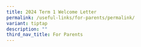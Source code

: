 ```yaml
---
title: 2024 Term 1 Welcome Letter
permalink: /useful-links/for-parents/permalink/
variant: tiptap
description: ""
third_nav_title: For Parents
---
```

